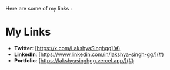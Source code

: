 Here are some of my links :

# My Links

- **Twitter**: [https://x.com/LakshyaSinghgg](#)
- **LinkedIn**: [https://www.linkedin.com/in/lakshya-singh-gg/](#)
- **Portfolio**: [https://lakshyasinghgg.vercel.app/](#)
